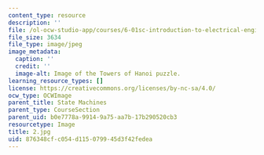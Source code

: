 ```yaml
---
content_type: resource
description: ''
file: /ol-ocw-studio-app/courses/6-01sc-introduction-to-electrical-engineering-and-computer-science-i-spring-2011/876348cfc054d115079945d3f42fedea_2.jpg
file_size: 3634
file_type: image/jpeg
image_metadata:
  caption: ''
  credit: ''
  image-alt: Image of the Towers of Hanoi puzzle.
learning_resource_types: []
license: https://creativecommons.org/licenses/by-nc-sa/4.0/
ocw_type: OCWImage
parent_title: State Machines
parent_type: CourseSection
parent_uid: b0e7778a-9914-9a75-aa7b-17b290520cb3
resourcetype: Image
title: 2.jpg
uid: 876348cf-c054-d115-0799-45d3f42fedea
---
```

